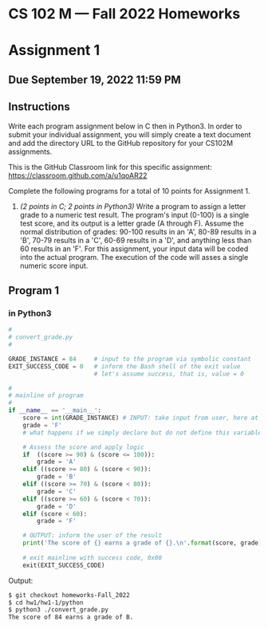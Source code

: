 # CS 102 M &mdash; Fall 2022 Homeworks

# Assignment 1

## Due September 19, 2022 11:59 PM

## Instructions

Write each program assignment below in C then in Python3. In order to submit your individual assignment, you will simply create a text document and add the directory URL to the GitHub repository for your CS102M assignments. 

This is the GitHub Classroom link for this specific assignment: https://classroom.github.com/a/u1qoAR22

Complete the following programs for a total of 10 points for Assignment 1.

1. _(2 points in C; 2 points in Python3)_ Write a program to assign a letter grade to a numeric test result. The program's input (0-100) is a single test score, and its output is a letter grade (A through F). Assume the normal distribution of grades: 90-100 results in an 'A', 80-89 results in a 'B', 70-79 results in a 'C', 60-69 results in a 'D', and anything less than 60 results in an 'F'. For this assignment, your input data will be coded into the actual program. The execution of the code will asses a single numeric score input.

## Program 1

### in Python3
```python
#
# convert_grade.py
#

GRADE_INSTANCE = 84     # input to the program via symbolic constant
EXIT_SUCCESS_CODE = 0   # inform the Bash shell of the exit value
                        # let's assume success, that is, value = 0

#
# mainline of program
#
if __name__ == '__main__':
    score = int(GRADE_INSTANCE) # INPUT: take input from user, here at compile time
    grade = 'F'
    # what happens if we simply declare but do not define this variable?

    # Assess the score and apply logic
    if  ((score >= 90) & (score <= 100)):
        grade = 'A'
    elif ((score >= 80) & (score < 90)):
        grade = 'B'
    elif ((score >= 70) & (score < 80)):
        grade = 'C'
    elif ((score >= 60) & (score < 70)):
        grade = 'D'
    elif (score < 60):
        grade = 'F'

    # OUTPUT: inform the user of the result
    print('The score of {} earns a grade of {}.\n'.format(score, grade))
    
    # exit mainline with success code, 0x00
    exit(EXIT_SUCCESS_CODE)
```

Output:
```bash
$ git checkout homeworks-Fall_2022
$ cd hw1/hw1-1/python
$ python3 ./convert_grade.py
The score of 84 earns a grade of B.
```
